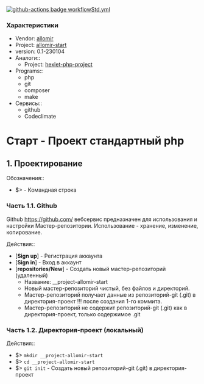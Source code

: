 <!-- _Титульная часть -->
<!-- ## Обложка -->
<!-- ### Badges -->
[![github-actions badge workflowStd.yml](https://github.com/allomir/__project-allomir-start/actions/workflows/workflowStd.yml/badge.svg)](https://github.com/allomir/__project-allomir-start/actions/workflows/workflowStd.yml)

### Характеристики
- Vendor: [allomir](https://github.com/allomir)
- Project: [allomir-start](https://github.com/allomir/__progect-allomir-start)
- version: 0.1-230104
- Аналоги::
    - Project: [hexlet-php-project](https://github.com/hexlet-boilerplates/php-package)
- Programs::
    - php
    - git
    - composer
    - make
- Сервисы::
    - github
    - Codeclimate

# Старт - Проект стандартный php

<!-- _Текстовая часть -->

## 1. Проектирование
Обозначения::
* $> - Командная строка

### Часть 1.1. Github

Github
    https://github.com/
    вебсервис предназначен для использования и настройки Мастер-репозитории.
    Использование - хранение, изменение, копирование.

Действия::
* [**Sign up**] - Регистрация аккаунта
* [**Sign in**] - Вход в аккаунт
* [**repositories/New**] - Создать новый мастер-репозиторий (удаленный)
    * Название: __project-allomir-start
    * Новый мастер-репозиторий чистый, без файлов и директорий.
    * Мастер-репозиторий получает данные из репозиторий-git (.git) в директория-проект !!! после создания 1-го коммита.
    * Мастер-репозиторий не содержит репозиторий-git (.git) как в директория-проект, только содержимое .git

### Часть 1.2. Директория-проект (локальный)

Действия::
* $> `mkdir __project-allomir-start`
* $> `cd __project-allomir-start`
* $> `git init` - Создать новый репозиторий-git (.git) в директория-проект
